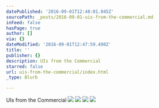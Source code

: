 ```yaml
---
datePublished: '2016-09-01T12:48:01.045Z'
sourcePath: _posts/2016-09-01-uis-from-the-commercial.md
inFeed: false
hasPage: true
author: []
via: {}
dateModified: '2016-09-01T12:47:59.490Z'
title: ''
publisher: {}
description: UIs from the Commercial
starred: false
url: uis-from-the-commercial/index.html
_type: Blurb

---
```

UIs from the Commercial
![](https://the-grid-user-content.s3-us-west-2.amazonaws.com/70509c20-ffc7-4bcf-8cc8-a6b1f241b45b.png)
![](https://the-grid-user-content.s3-us-west-2.amazonaws.com/cecd0b70-2849-49a1-be1f-ea6180a54317.jpg)
![](https://the-grid-user-content.s3-us-west-2.amazonaws.com/e2509921-83b4-4d00-9431-9fd8345d061e.png)
![](https://the-grid-user-content.s3-us-west-2.amazonaws.com/1fab7a8c-1804-4673-9005-b720a0ec2d22.png)